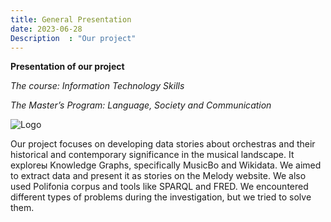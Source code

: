 ```yaml
---
title: General Presentation
date: 2023-06-28
Description  : "Our project"
---
```


**Presentation of our project**

*The course: Information Technology Skills*

*The Master’s Program: Language, Society and Communication*

![Logo](https://getlogo.net/wp-content/uploads/2020/08/alma-mater-studiorum-universita-di-bologna-logo-vector.png)

Our project focuses on developing data stories about orchestras and their historical and contemporary significance in the musical landscape. It exploreы Knowledge Graphs, specifically MusicBo and Wikidata. We aimed to extract data and present it as stories on the Melody website. We also used Polifonia corpus and tools like SPARQL and FRED. We encountered different types of problems during the investigation, but we tried to solve them.


